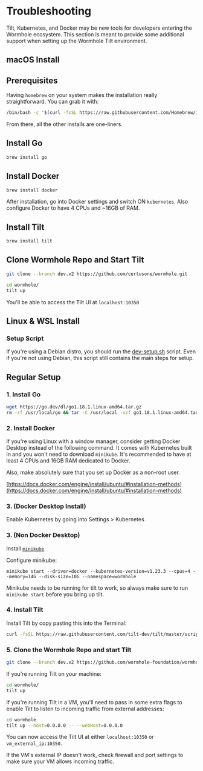 # Troubleshooting

Tilt, Kubernetes, and Docker may be new tools for developers entering the Wormhole ecosystem. This section is meant to provide some additional support when setting up the Wormhole Tilt environment.

## macOS Install

## Prerequisites

Having `homebrew` on your system makes the installation really straightforward. You can grab it with:

```sh
/bin/bash -c "$(curl -fsSL https://raw.githubusercontent.com/Homebrew/install/HEAD/install.sh)"
```

From there, all the other installs are one-liners.

## Install Go

```sh
brew install go
```

## Install Docker

```sh
brew install docker
```

After installation, go into Docker settings and switch ON `kubernetes`. Also configure Docker to have 4 CPUs and ~16GB of RAM.

## Install Tilt

```sh
brew install tilt
```

## Clone Wormhole Repo and Start Tilt

```sh
git clone --branch dev.v2 https://github.com/certusone/wormhole.git
```

```sh
cd wormhole/
tilt up
```

You'll be able to access the Tilt UI at
`localhost:10350`

## Linux & WSL Install

### Setup Script

If you're using a Debian distro, you should run the [dev-setup.sh](https://github.com/wormhole-foundation/wormhole/blob/dev.v2/scripts/dev-setup.sh) script. Even if you're not using Debian, this script still contains the main steps for setup.

## Regular Setup

### 1. Install Go

```sh
wget https://go.dev/dl/go1.18.1.linux-amd64.tar.gz
rm -rf /usr/local/go && tar -C /usr/local -xzf go1.18.1.linux-amd64.tar.gz
```

### 2. Install Docker

If you're using Linux with a window manager, consider getting Docker Desktop instead of the following command. It comes with Kubernetes built in and you won't need to download `minikube`. It's recommended to have at least 4 CPUs and 16GB RAM dedicated to Docker.

Also, make absolutely sure that you set up Docker as a non-root user.

[https://docs.docker.com/engine/install/ubuntu/#installation-methods](https://docs.docker.com/engine/install/ubuntu/#installation-methods)

### 3. (Docker Desktop Install)

Enable Kubernetes by going into Settings > Kubernetes

### 3. (Non Docker Desktop)

Install [`minikube`](https://minikube.sigs.k8s.io/docs/start/).

Configure minikube:

```
minikube start --driver=docker --kubernetes-version=v1.23.3 --cpus=4 --memory=14G --disk-size=10G --namespace=wormhole
```

Minikube needs to be running for tilt to work, so always make sure to run `minikube start` before you bring up tilt.

### 4. Install Tilt

Install Tilt by copy pasting this into the Terminal:

```sh
curl -fsSL https://raw.githubusercontent.com/tilt-dev/tilt/master/scripts/install.sh | bash
```

### 5. Clone the Wormhole Repo and start Tilt

```sh
git clone --branch dev.v2 https://github.com/wormhole-foundation/wormhole.git
```

If you're running Tilt on your machine:

```sh
cd wormhole/
tilt up
```

If you're running Tilt in a VM, you'll need to pass in some extra flags to enable Tilt to listen to incoming traffic from external addresses:

```sh
cd wormhole
tilt up --host=0.0.0.0 -- --webHost=0.0.0.0
```

You can now access the Tilt UI at either `localhost:10350` or `vm_external_ip:10350`.

If the VM's external IP doesn't work, check firewall and port settings to make sure your VM allows incoming traffic.
